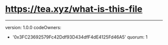 # https://tea.xyz/what-is-this-file
---
version: 1.0.0
codeOwners:
  - '0x3FC23692579Fc42Ddf93D434dfF4dE4125Fd46A5'
quorum: 1
